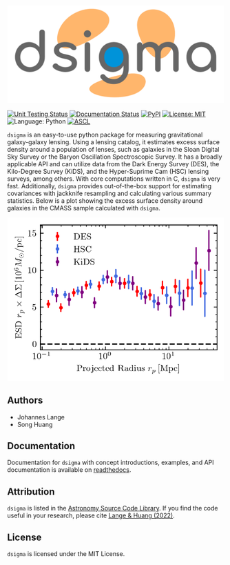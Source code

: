 ![logo](https://raw.githubusercontent.com/johannesulf/dsigma/main/docs/dsigma.png)

[![Unit Testing Status](https://img.shields.io/github/workflow/status/johannesulf/dsigma/tests?label=tests)](https://github.com/johannesulf/dsigma/actions)
[![Documentation Status](https://img.shields.io/readthedocs/dsigma)](https://dsigma.readthedocs.io/en/latest/)
[![PyPI](https://img.shields.io/pypi/v/dsigma?color=blue)](https://pypi.org/project/dsigma/)
[![License: MIT](https://img.shields.io/github/license/johannesulf/dsigma?color=blue)](https://raw.githubusercontent.com/johannesulf/dsigma/main/LICENSE)
![Language: Python](https://img.shields.io/github/languages/top/johannesulf/dsigma)
[![ASCL](https://img.shields.io/badge/ascl-2204.006-orange.svg?style=flat)](https://ascl.net/2204.006)

`dsigma` is an easy-to-use python package for measuring gravitational galaxy-galaxy lensing. Using a lensing catalog, it estimates excess surface density around a population of lenses, such as galaxies in the Sloan Digital Sky Survey or the Baryon Oscillation Spectroscopic Survey. It has a broadly applicable API and can utilize data from the Dark Energy Survey (DES), the Kilo-Degree Survey (KiDS), and the Hyper-Suprime Cam (HSC) lensing surveys, among others. With core computations written in C, `dsigma` is very fast. Additionally, `dsigma` provides out-of-the-box support for estimating covariances with jackknife resampling and calculating various summary statistics. Below is a plot showing the excess surface density around galaxies in the CMASS sample calculated with `dsigma`.

![plot](https://raw.githubusercontent.com/johannesulf/dsigma/main/docs/plot.png)

## Authors

* Johannes Lange
* Song Huang

## Documentation

Documentation for `dsigma` with concept introductions, examples, and API documentation is available on [readthedocs](https://dsigma.readthedocs.io/).

## Attribution

`dsigma` is listed in the [Astronomy Source Code Library](https://ascl.net/2204.006). If you find the code useful in your research, please cite [Lange & Huang (2022)](https://ui.adsabs.harvard.edu/abs/2022ascl.soft04006L/abstract).

## License

`dsigma` is licensed under the MIT License.
